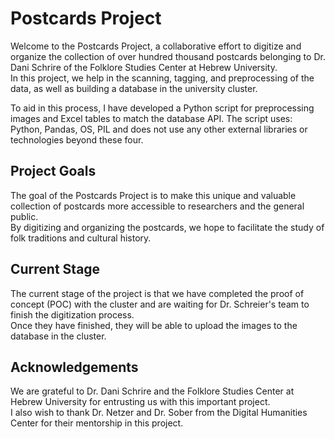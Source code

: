 # Postcards Project
Welcome to the Postcards Project, a collaborative effort to digitize and organize the collection of over hundred thousand postcards belonging to Dr. Dani Schrire  of the Folklore Studies Center at Hebrew University.  
In this project, we help in the scanning, tagging, and preprocessing of the data, as well as building a database in the university cluster.

To aid in this process, I have developed a Python script for preprocessing images and Excel tables to match the database API.
The script uses: Python, Pandas, OS, PIL and does not use any other external libraries or technologies beyond these four.

## Project Goals
The goal of the Postcards Project is to make this unique and valuable collection of postcards more accessible to researchers and the general public.  
By digitizing and organizing the postcards, we hope to facilitate the study of folk traditions and cultural history.

## Current Stage
The current stage of the project is that we have completed the proof of concept (POC) with the cluster and are waiting for Dr. Schreier's team to finish the digitization process.  
Once they have finished, they will be able to upload the images to the database in the cluster.

## Acknowledgements
We are grateful to Dr. Dani Schrire and the Folklore Studies Center at Hebrew University for entrusting us with this important project.  
I also wish to thank Dr. Netzer and Dr. Sober from the Digital Humanities Center for their mentorship in this project.
